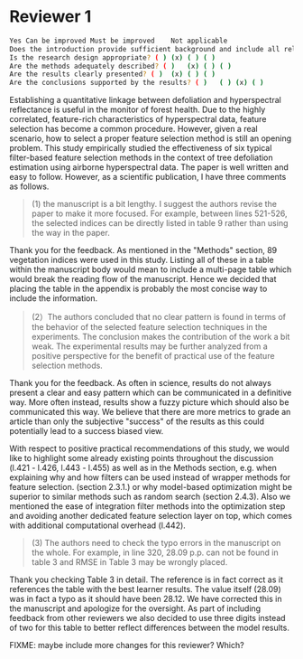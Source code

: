 # Reviewer 1

```sh
Yes	Can be improved	Must be improved	Not applicable
Does the introduction provide sufficient background and include all relevant references? ( )	(x)	( )	( )
Is the research design appropriate? ( )	(x)	( )	( )
Are the methods adequately described? ( )	(x)	( )	( )
Are the results clearly presented? ( )	(x)	( )	( )
Are the conclusions supported by the results? ( )	( )	(x)	( )
```

Establishing a quantitative linkage between defoliation and hyperspectral reflectance is useful in the monitor of forest health.
Due to the highly correlated, feature-rich characteristics of hyperspectral data, feature selection has become a common procedure.
However, given a real scenario, how to select a proper feature selection method is still an opening problem.
This study empirically studied the effectiveness of six typical filter-based feature selection methods in the context of tree defoliation estimation using airborne hyperspectral data.
The paper is well written and easy to follow.
However, as a scientific publication, I have three comments as follows.

> (1) the manuscript is a bit lengthy. I suggest the authors revise the paper to make it more focused. For example, between lines 521-526, the selected indices can be directly listed in table 9 rather than using the way in the paper.

Thank you for the feedback.
As mentioned in the "Methods" section, 89 vegetation indices were used in this study.
Listing all of these in a table within the manuscript body would mean to include a multi-page table which would break the reading flow of the manuscript.
Hence we decided that placing the table in the appendix is probably the most concise way to include the information.

> (2）The authors concluded that no clear pattern is found in terms of the behavior of the selected feature selection techniques in the experiments. The conclusion makes the contribution of the work a bit weak. The experimental results may be further analyzed from a positive perspective for the benefit of practical use of the feature selection methods.

Thank you for the feedback.
As often in science, results do not always present a clear and easy pattern which can be communicated in a definitive way.
More often instead, results show a fuzzy picture which should also be communicated this way.
We believe that there are more metrics to grade an article than only the subjective "success" of the results as this could potentially lead to a success biased view.

With respect to positive practical recommendations of this study, we would like to highlight some already existing points throughout the discussion (l.421 - l.426, l.443 - l.455) as well as in the Methods section, e.g. when explaining why and how filters can be used instead of wrapper methods for feature selection. (section 2.3.1.) or why model-based optimization might be superior to similar methods such as random search (section 2.4.3).
Also we mentioned the ease of integration filter methods into the optimization step and avoiding another dedicated feature selection layer on top, which comes with additional computational overhead (l.442).

> (3) The authors need to check the typo errors in the manuscript on the whole.  For example, in line 320, 28.09 p.p. can not be found in table 3 and RMSE in Table 3 may be wrongly placed.

Thank you checking Table 3 in detail.
The reference is in fact correct as it references the table with the best learner results.
The value itself (28.09) was in fact a typo as it should have been 28.12.
We have corrected this in the manuscript and apologize for the oversight.
As part of including feedback from other reviewers we also decided to use three digits instead of two for this table to better reflect differences between the model results.

FIXME: maybe include more changes for this reviewer? Which?

